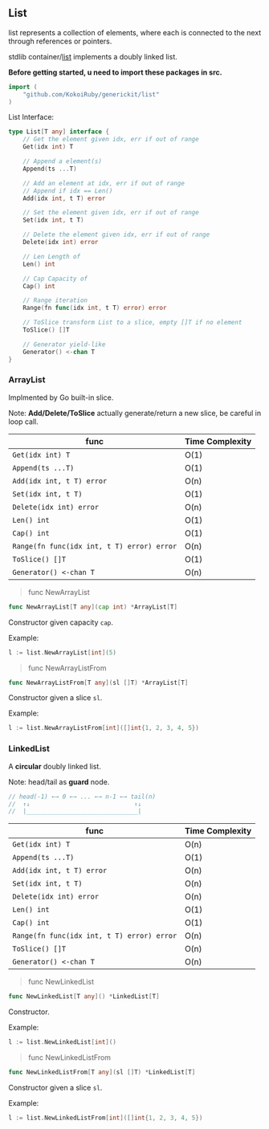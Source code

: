 ## List

list represents a collection of elements, where each is connected to the next through references or pointers.

stdlib container/[list](https://pkg.go.dev/container/list) implements a doubly linked list.

**Before getting started, u need to import these packages in src.**

```go
import (
    "github.com/KokoiRuby/generickit/list"
)
```

List Interface:

```go
type List[T any] interface {
	// Get the element given idx, err if out of range
	Get(idx int) T

	// Append a element(s)
	Append(ts ...T)

	// Add an element at idx, err if out of range
	// Append if idx == Len()
	Add(idx int, t T) error

	// Set the element given idx, err if out of range
	Set(idx int, t T)

	// Delete the element given idx, err if out of range
	Delete(idx int) error

	// Len Length of
	Len() int

	// Cap Capacity of
	Cap() int

	// Range iteration
	Range(fn func(idx int, t T) error) error

	// ToSlice transform List to a slice, empty []T if no element
	ToSlice() []T

	// Generator yield-like
	Generator() <-chan T
}
```

### ArrayList

Implmented by Go built-in slice.

Note: **Add/Delete/ToSlice** actually generate/return a new slice, be careful in loop call.

| func                                       | Time Complexity |
| ------------------------------------------ | --------------- |
| `Get(idx int) T`                           | O(1)            |
| `Append(ts ...T)`                          | O(1)            |
| `Add(idx int, t T) error`                  | O(n)            |
| `Set(idx int, t T)`                        | O(1)            |
| `Delete(idx int) error`                    | O(n)            |
| `Len() int`                                | O(1)            |
| `Cap() int`                                | O(1)            |
| `Range(fn func(idx int, t T) error) error` | O(n)            |
| `ToSlice() []T`                            | O(1)            |
| `Generator() <-chan T`                     | O(n)            |

> func NewArrayList

```go
func NewArrayList[T any](cap int) *ArrayList[T]
```

Constructor given capacity `cap`.

Example:

```go
l := list.NewArrayList[int](5)
```

> func NewArrayListFrom

```go
func NewArrayListFrom[T any](sl []T) *ArrayList[T]
```

Constructor given a slice `sl`.

Example:

```go
l := list.NewArrayListFrom[int]([]int{1, 2, 3, 4, 5})
```

### LinkedList

A **circular** doubly linked list.

Note: head/tail as **guard** node.

```go
// head(-1) ←→ 0 ←→ ... ←→ n-1 ←→ tail(n)
//  ↑↓                             ↑↓
//  |_______________________________|
```

| func                                       | Time Complexity |
| ------------------------------------------ | --------------- |
| `Get(idx int) T`                           | O(n)            |
| `Append(ts ...T)`                          | O(1)            |
| `Add(idx int, t T) error`                  | O(n)            |
| `Set(idx int, t T)`                        | O(n)            |
| `Delete(idx int) error`                    | O(n)            |
| `Len() int`                                | O(1)            |
| `Cap() int`                                | O(1)            |
| `Range(fn func(idx int, t T) error) error` | O(n)            |
| `ToSlice() []T`                            | O(n)            |
| `Generator() <-chan T`                     | O(n)            |

> func NewLinkedList

```go
func NewLinkedList[T any]() *LinkedList[T]
```

Constructor.

Example:

```go
l := list.NewLinkedList[int]()
```

> func NewLinkedListFrom

```go
func NewLinkedListFrom[T any](sl []T) *LinkedList[T]
```

Constructor given a slice `sl`.

Example:

```go
l := list.NewLinkedListFrom[int]([]int{1, 2, 3, 4, 5})
```